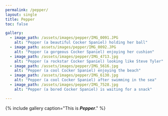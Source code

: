 ```yaml
---
permalink: /pepper/
layout: single
title: Pepper
toc: false

gallery:
  - image_path: /assets/images/pepper/IMG_0091.JPG
    alt: "Pepper (a beautiful Cocker Spaniel) holding her ball"
  - image_path: assets/images/pepper/IMG_0092.JPG
    alt: "Pepper (a gorgeous Cocker Spaniel) enjoying her cushion"
  - image_path: /assets/images/pepper/IMG_4713.jpg
    alt: "Pepper (a rockstar Cocker Spaniel) looking like Steve Tyler"
  - image_path: /assets/images/pepper/IMG_5616.jpg
    alt: "Pepper (a cool Cocker Spaniel) enjoying the beach"
  - image_path: /assets/images/pepper/IMG_6130.jpg
    alt: "Pepper (a cool Cocker Spaniel) after swimming in the sea"
  - image_path: /assets/images/pepper/IMG_7528.jpg
    alt: "Pepper (a bored Cocker Spaniel) is waiting for a snack"

---
```


{% include gallery caption="This is ***Pepper***." %}
